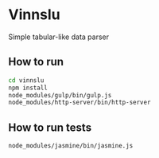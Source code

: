 # Vinnslu
Simple tabular-like data parser

## How to run
```bash
cd vinnslu
npm install
node_modules/gulp/bin/gulp.js
node_modules/http-server/bin/http-server
```

## How to run tests
```bash
node_modules/jasmine/bin/jasmine.js
```
